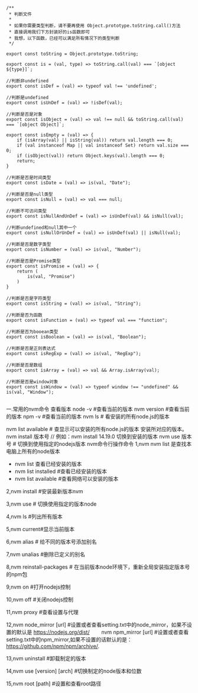 ```tsx
/**
 * 判断文件
 * 
 * 如果你需要类型判断，请不要再使用 Object.prototype.toString.call()方法
 * 直接调用我们下方封装好的is函数即可
 * 我想，以下函数，已经可以满足所有情况下的类型判断
 */

export const toString = Object.prototype.toString;

export const is = (val, type) => toString.call(val) === `[object ${type}]`;

//判断非undefined
export const isDef = (val) => typeof val !== 'undefined';

//判断是undefined
export const isUnDef = (val) => !isDef(val);

//判断是否是对象
export const isObject = (val) => val !== null && toString.call(val) === `[object Object]`;

export const isEmpty = (val) => {
    if (isArray(val) || isString(val)) return val.length === 0;
    if (val instanceof Map || val instanceof Set) return val.size === 0;
    if (isObject(val)) return Object.keys(val).length === 0;
    return;
}

//判断是否是时间类型
export const isDate = (val) => is(val, "Date");

//判断是否是null类型
export const isNull = (val) => val === null;

//判断不可访问类型
export const isNullAndUnDef = (val) => isUnDef(val) && isNull(val);

//判断undefined和null其中一个
export const isNullOrUnDef = (val) => isUnDef(val) || isNull(val);

//判断是否是数字类型
export const isNumber = (val) => is(val, "Number");

//判断是否是Promise类型
export const isPromise = (val) => {
    return (
        is(val, "Promise")
    )
}

//判断是否是字符类型
export const isString = (val) => is(val, "String");

//判断是否为函数
export const isFunction = (val) => typeof val === "function";

//判断是否为booean类型
export const isBoolean = (val) => is(val, "Boolean");

//判断是否是正则表达式
export const isRegExp = (val) => is(val, "RegExp");

//判断是否是数组
export const isArray = (val) => val && Array.isArray(val);

//判断是否是window对象
export const isWindow = (val) => typeof window !== "undefined" && is(val, "Window");


```

一.常用的nvm命令
查看版本
node -v		#查看当前的版本
nvm version #查看当前的版本
npm -v		#查看当前的版本
nvm ls                      # 看安装的所有node.js的版本
 
nvm list available          # 查显示可以安装的所有node.js的版本
安装所对应的版本。
nvm install 版本号 // 例如：nvm install 14.19.0
切换到安装的版本
nvm use 版本号           # 切换到使用指定的nodejs版本
nvm命令行操作命令
1,nvm nvm list 是查找本电脑上所有的node版本
 
- nvm list 查看已经安装的版本
- nvm list installed #查看已经安装的版本
- nvm list available #查看网络可以安装的版本
 
2,nvm install #安装最新版本nvm
 
3,nvm use <version> # 切换使用指定的版本node
 
4,nvm ls #列出所有版本
 
5,nvm current#显示当前版本
 
6,nvm alias <name> <version> # 给不同的版本号添加别名
 
7,nvm unalias <name> #删除已定义的别名
 
8,nvm reinstall-packages <version> # 在当前版本node环境下，重新全局安装指定版本号的npm包
 
9,nvm on #打开nodejs控制
 
10,nvm off #关闭nodejs控制
 
11,nvm proxy #查看设置与代理
 
12,nvm node_mirror [url] #设置或者查看setting.txt中的node_mirror，如果不设置的默认是 https://nodejs.org/dist/
　　nvm npm_mirror [url] #设置或者查看setting.txt中的npm_mirror,如果不设置的话默认的是： https://github.com/npm/npm/archive/.
 
13,nvm uninstall <version> #卸载制定的版本
 
14,nvm use [version] [arch] #切换制定的node版本和位数
 
15,nvm root [path] #设置和查看root路径
 
 